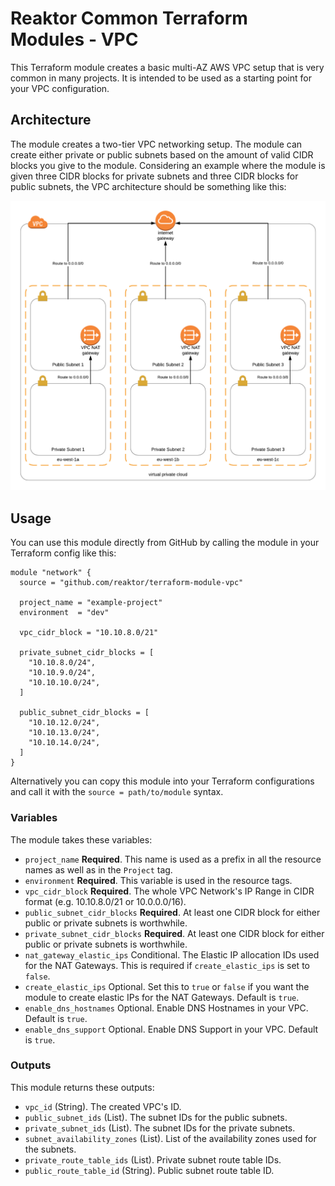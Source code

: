 # Reaktor Common Terraform Modules - VPC

This Terraform module creates a basic multi-AZ AWS VPC setup that is very common in many projects.
It is intended to be used as a starting point for your VPC configuration.

## Architecture

The module creates a two-tier VPC networking setup. The module can create either private or public subnets
based on the amount of valid CIDR blocks you give to the module. Considering an example where the module is given
three CIDR blocks for private subnets and three CIDR blocks for public subnets, the VPC architecture should be something like this:

![VPC Architecture](architecture.png)

## Usage

You can use this module directly from GitHub by calling the module in your Terraform config like this:

```hcl
module "network" {
  source = "github.com/reaktor/terraform-module-vpc"

  project_name = "example-project"
  environment  = "dev"

  vpc_cidr_block = "10.10.8.0/21"

  private_subnet_cidr_blocks = [
    "10.10.8.0/24",
    "10.10.9.0/24",
    "10.10.10.0/24",
  ]

  public_subnet_cidr_blocks = [
    "10.10.12.0/24",
    "10.10.13.0/24",
    "10.10.14.0/24",
  ]
}
```

Alternatively you can copy this module into your Terraform configurations and call it with the `source = path/to/module` syntax.

### Variables

The module takes these variables:

- `project_name` **Required**. This name is used as a prefix in all the resource names as well as in the `Project` tag.
- `environment` **Required**. This variable is used in the resource tags.
- `vpc_cidr_block` **Required**. The whole VPC Network's IP Range in CIDR format (e.g. 10.10.8.0/21 or 10.0.0.0/16).
- `public_subnet_cidr_blocks` **Required**. At least one CIDR block for either public or private subnets is worthwhile.
- `private_subnet_cidr_blocks` **Required**. At least one CIDR block for either public or private subnets is worthwhile.
- `nat_gateway_elastic_ips` Conditional. The Elastic IP allocation IDs used for the NAT Gateways. This is required if `create_elastic_ips` is set to `false`.
- `create_elastic_ips` Optional. Set this to `true` or `false` if you want the module to create elastic IPs for the NAT Gateways. Default is `true`.
- `enable_dns_hostnames` Optional. Enable DNS Hostnames in your VPC. Default is `true`.
- `enable_dns_support` Optional. Enable DNS Support in your VPC. Default is `true`.

### Outputs

This module returns these outputs:

- `vpc_id` (String). The created VPC's ID.
- `public_subnet_ids` (List). The subnet IDs for the public subnets.
- `private_subnet_ids` (List). The subnet IDs for the private subnets.
- `subnet_availability_zones` (List). List of the availability zones used for the subnets.
- `private_route_table_ids` (List). Private subnet route table IDs.
- `public_route_table_id` (String). Public subnet route table ID.